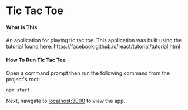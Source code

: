 # Tic Tac Toe

#### What is This

An application for playing tic tac toe.  This application was built using the tutorial found here: https://facebook.github.io/react/tutorial/tutorial.html

#### How To Run Tic Tac Toe

Open a command prompt then run the following command from the project's root:

```sh
npm start
```

Next, navigate to [localhost:3000](http://localhost:3000) to view the app.

